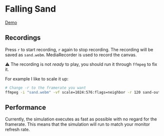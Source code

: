 # Falling Sand

[Demo](https://sandfall.netlify.app/)

## Recordings

Press `r` to start recording, `r` again to stop recording. The recording will be saved as `sand.webm`. MediaRecorder is used to record the canvas.

⚠️ The recording is not _ready_ to play, you should run it through `ffmpeg` to fix it.

For example I like to scale it up:

```bash
# Change -r to the framerate you want
ffmpeg -i "sand.webm" -vf scale=1024:576:flags=neighbor -r 120 sand-output.webm
```

## Performance

Currently, the simulation executes as fast as possible with no regard for the framerate. This means that the simulation will run to match your monitor refresh rate.
